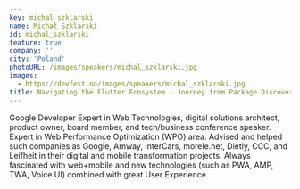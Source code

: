 ```yaml
---
key: michal_szklarski
name: Michał Szklarski
id: michal_szklarski
feature: true
company: ''
city: 'Poland'
photoURL: /images/speakers/michal_szklarski.jpg
images:
  - https://devfest.no/images/speakers/michal_szklarski.jpg
title: Navigating the Flutter Ecosystem - Journey from Package Discovery to Publishing and Beyond
---
```


Google Developer Expert in Web Technologies, digital solutions architect, product owner, board member, and tech/business conference speaker. Expert in Web Performance Optimization (WPO) area. Advised and helped such companies as Google, Amway, InterCars, morele.net, Dietly, CCC, and Leifheit in their digital and mobile transformation projects. Always fascinated with web+mobile and new technologies (such as PWA, AMP, TWA, Voice UI) combined with great User Experience.
